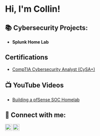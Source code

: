 <h1>Hi, I'm Collin! 

<h2>📚 Cybersecurity Projects:</h2>

- <b>Splunk Home Lab</b>

  
<h2> Certifications</h2>

- [CompTIA Cybersecurity Analyst (CySA+)](https://www.credly.com/badges/bfca2465-4c0a-4864-bfc8-5f8f6b6b68c5/public_url)

<h2>📺 YouTube Videos</h2>

- [Building a pfSense SOC Homelab]()

<h2> 🤳 Connect with me:</h2>

[<img align="left" alt="JoshMadakor | YouTube" width="22px" src="https://cdn.jsdelivr.net/npm/simple-icons@v3/icons/youtube.svg" />][youtube]
[<img align="left" alt="JoshMadakor | Twitter" width="22px" src="https://cdn.jsdelivr.net/npm/simple-icons@v3/icons/twitter.svg" />][twitter]


[twitter]: https://twitter.com/CollinBene
[youtube]: https://www.youtube.com/c/joshmadakor
[instagram]: https://www.instagram.com/joshmadakor/
[linkedin]: https://linkedin.com/in/joshmadakor

<!--
**joshmadakor1/joshmadakor1** is a ✨ _special_ ✨ repository because its `README.md` (this file) appears on your GitHub profile.

Here are some ideas to get you started:

- 🔭 I’m currently working on ...
- 🌱 I’m currently learning ...
- 👯 I’m looking to collaborate on ...
- 🤔 I’m looking for help with ...
- 💬 Ask me about ...
- 📫 How to reach me: ...
- 😄 Pronouns: ...
- ⚡ Fun fact: ...
-->
